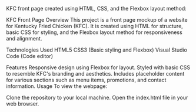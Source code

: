  KFC front page created using HTML, CSS, and the Flexbox layout method:

KFC Front Page
Overview
This project is a front page mockup of a website for Kentucky Fried Chicken (KFC). It is created using HTML for structure, basic CSS for styling, and the Flexbox layout method for responsiveness and alignment.

Technologies Used
HTML5
CSS3 (Basic styling and Flexbox)
Visual Studio Code (Code editor)

Features
Responsive design using Flexbox for layout.
Styled with basic CSS to resemble KFC's branding and aesthetics.
Includes placeholder content for various sections such as menu items, promotions, and contact information.
Usage
To view the webpage:

Clone the repository to your local machine.
Open the index.html file in your web browser.
